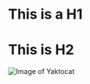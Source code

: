 # This is a H1 #
# This is H2 #



![Image of Yaktocat](https://octodex.github.com/images/yaktocat.png)
























